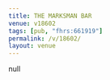 ```yaml
---
title: THE MARKSMAN BAR
venue: v18602
tags: [pub, "fhrs:661919"]
permalink: /v/18602/
layout: venue
---
```

null